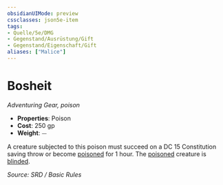 ```yaml
---
obsidianUIMode: preview
cssclasses: json5e-item
tags:
- Quelle/5e/DMG
- Gegenstand/Ausrüstung/Gift
- Gegenstand/Eigenschaft/Gift
aliases: ["Malice"]
---
```

# Bosheit
*Adventuring Gear, poison*  

- **Properties**: Poison
- **Cost**: 250 gp
- **Weight**: ⏤

A creature subjected to this poison must succeed on a DC 15 Constitution saving throw or become [poisoned](rules/conditions.md#poisoned) for 1 hour. The [poisoned](rules/conditions.md#poisoned) creature is [blinded](rules/conditions.md#blinded).

*Source: SRD / Basic Rules*